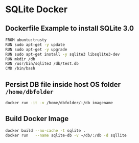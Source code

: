 # SQLite Docker

## Dockerfile Example to install SQLite 3.0

```bash
FROM ubuntu:trusty
RUN sudo apt-get -y update
RUN sudo apt-get -y upgrade
RUN sudo apt-get install -y sqlite3 libsqlite3-dev
RUN mkdir /db
RUN /usr/bin/sqlite3 /db/test.db
CMD /bin/bash
```

## Persist DB file inside host OS folder `/home/dbfolder`

```bash
docker run -it -v /home/dbfolder/:/db imagename
```

## Build Docker Image

```bash
docker build --no-cache -t sqlite .
docker run   --name sqlite-db -v ~/db/:/db -d sqllite
```
